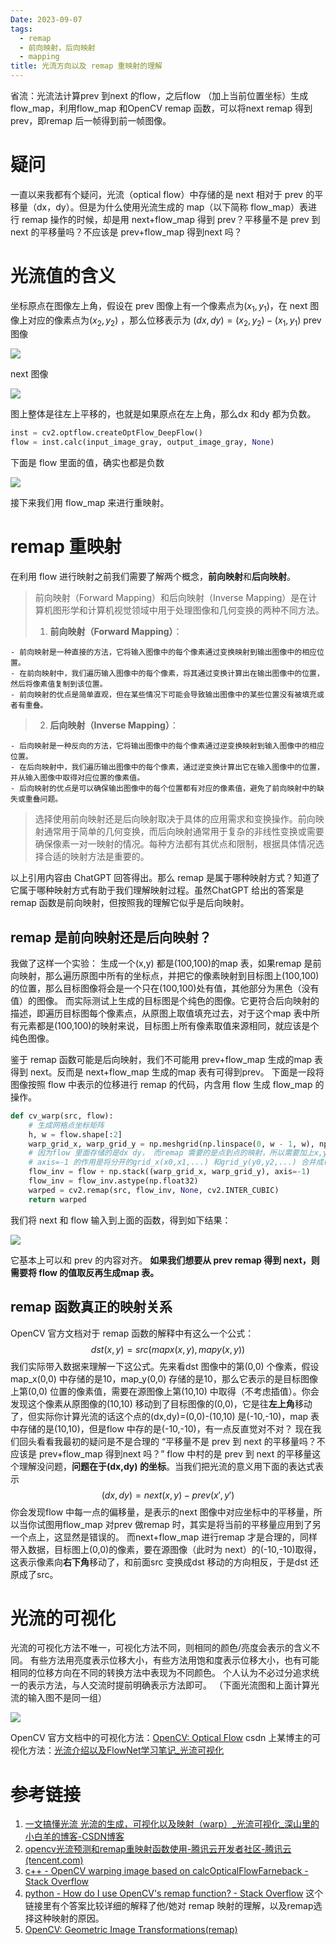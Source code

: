 ```yaml
---
Date: 2023-09-07
tags:
  - remap
  - 前向映射，后向映射
  - mapping
title: 光流方向以及 remap 重映射的理解
---
```

省流：光流法计算prev 到next 的flow，之后flow （加上当前位置坐标）生成flow_map，利用flow_map 和OpenCV remap 函数，可以将next remap 得到 prev，即remap 后一帧得到前一帧图像。
# 疑问
一直以来我都有个疑问，光流（optical flow）中存储的是 next 相对于 prev 的平移量（dx，dy）。但是为什么使用光流生成的 map（以下简称 flow_map）表进行 remap 操作的时候，却是用 next+flow_map 得到 prev？平移量不是 prev 到 next 的平移量吗？不应该是 prev+flow_map 得到next 吗？
# 光流值的含义
坐标原点在图像左上角，假设在 prev 图像上有一个像素点为$(x_1,y_1)$，在 next 图像上对应的像素点为$(x_2,y_2)$ ，那么位移表示为 $(dx,dy)=(x_2,y_2)-(x_1,y_1)$
prev 图像

![](https://codesimple-blog-images.oss-cn-hangzhou.aliyuncs.com/other/_image/input_image.jpg)

next 图像

![](https://codesimple-blog-images.oss-cn-hangzhou.aliyuncs.com/other/_image/shifted_image.jpg)

图上整体是往左上平移的，也就是如果原点在左上角，那么dx 和dy 都为负数。
```python
inst = cv2.optflow.createOptFlow_DeepFlow()
flow = inst.calc(input_image_gray, output_image_gray, None)
```
下面是 flow 里面的值，确实也都是负数

![](https://codesimple-blog-images.oss-cn-hangzhou.aliyuncs.com/other/_image/flow.png)

接下来我们用 flow_map 来进行重映射。
# remap 重映射
在利用 flow 进行映射之前我们需要了解两个概念，**前向映射**和**后向映射**。
>前向映射（Forward Mapping）和后向映射（Inverse Mapping）是在计算机图形学和计算机视觉领域中用于处理图像和几何变换的两种不同方法。
>1. **前向映射（Forward Mapping）**：
>
    - 前向映射是一种直接的方法，它将输入图像中的每个像素通过变换映射到输出图像中的相应位置。
    - 在前向映射中，我们遍历输入图像中的每个像素，将其通过变换计算出在输出图像中的位置，然后将像素值复制到该位置。
    - 前向映射的优点是简单直观，但在某些情况下可能会导致输出图像中的某些位置没有被填充或者有重叠。
>2. **后向映射（Inverse Mapping）**：
>
    - 后向映射是一种反向的方法，它将输出图像中的每个像素通过逆变换映射到输入图像中的相应位置。
    - 在后向映射中，我们遍历输出图像中的每个像素，通过逆变换计算出它在输入图像中的位置，并从输入图像中取得对应位置的像素值。
    - 后向映射的优点是可以确保输出图像中的每个位置都有对应的像素值，避免了前向映射中的缺失或重叠问题。
>
>选择使用前向映射还是后向映射取决于具体的应用需求和变换操作。前向映射通常用于简单的几何变换，而后向映射通常用于复杂的非线性变换或需要确保像素一对一映射的情况。每种方法都有其优点和限制，根据具体情况选择合适的映射方法是重要的。

以上引用内容由 ChatGPT 回答得出。那么 remap 是属于哪种映射方式？知道了它属于哪种映射方式有助于我们理解映射过程。虽然ChatGPT 给出的答案是 remap 函数是前向映射，但按照我的理解它似乎是后向映射。
## remap 是前向映射还是后向映射？
我做了这样一个实验：
生成一个(x,y) 都是(100,100)的map 表，如果remap 是前向映射，那么遍历原图中所有的坐标点，并把它的像素映射到目标图上(100,100) 的位置，那么目标图像将会是一个只在(100,100)处有值，其他部分为黑色（没有值）的图像。
而实际测试上生成的目标图是个纯色的图像。它更符合后向映射的描述，即遍历目标图每个像素点，从原图上取值填充过去，对于这个map 表中所有元素都是(100,100)的映射来说，目标图上所有像素取值来源相同，就应该是个纯色图像。

鉴于 remap 函数可能是后向映射，我们不可能用 prev+flow_map 生成的map 表得到 next。反而是 next+flow_map 生成的map 表有可得到prev。
下面是一段将图像按照 flow 中表示的位移进行 remap 的代码，内含用 flow 生成 flow_map 的操作。
```python
def cv_warp(src, flow):
    # 生成网格点坐标矩阵
    h, w = flow.shape[:2]
    warp_grid_x, warp_grid_y = np.meshgrid(np.linspace(0, w - 1, w), np.linspace(0, h - 1, h))
    # 因为flow 里面存储的是dx dy， 而remap 需要的是点到点的映射，所以需要加上x,y 坐标，也就是上面生成的网格点坐标矩阵
    # axis=-1 的作用是将分开的grid_x(x0,x1,...) 和grid_y(y0,y2,...) 合并成(x0,y0),(x1,y1),... 的形式
    flow_inv = flow + np.stack((warp_grid_x, warp_grid_y), axis=-1)
    flow_inv = flow_inv.astype(np.float32)
    warped = cv2.remap(src, flow_inv, None, cv2.INTER_CUBIC)
    return warped
```
我们将 next 和 flow 输入到上面的函数，得到如下结果：

![](https://codesimple-blog-images.oss-cn-hangzhou.aliyuncs.com/other/_image/shifted_warped.jpg)

它基本上可以和 prev 的内容对齐。
**如果我们想要从 prev remap 得到 next，则需要将 flow 的值取反再生成map 表。**
## remap 函数真正的映射关系
OpenCV 官方文档对于 remap 函数的解释中有这么一个公式：
$$dst(x,y)=src(mapx(x,y),mapy(x,y))$$
我们实际带入数据来理解一下这公式。先来看dst 图像中的第(0,0) 个像素，假设map_x(0,0) 中存储的是10，map_y(0,0) 存储的是10，那么它表示的是目标图像上第(0,0) 位置的像素值，需要在源图像上第(10,10) 中取得（不考虑插值）。你会发现这个像素从原图像的(10,10) 移动到了目标图像的(0,0)，它是往**左上角**移动了，但实际你计算光流的话这个点的(dx,dy)=(0,0)-(10,10) 是(-10,-10)，map 表中存储的是(10,10)，但是flow 中存的是(-10,-10)，有一点反直觉对不对？
现在我们回头看看我最初的疑问是不是合理的 “平移量不是 prev 到 next 的平移量吗？不应该是 prev+flow_map 得到next 吗？” flow 中村的是 prev 到 next 的平移量这个理解没问题，**问题在于(dx,dy) 的坐标**。当我们把光流的意义用下面的表达式表示$$(dx,dy) = next(x,y)-prev(x',y')$$你会发现flow 中每一点的偏移量，是表示的next 图像中对应坐标中的平移量，所以当你试图用flow_map 对prev 做remap 时，其实是将当前的平移量应用到了另一个点上，这显然是错误的。 而next+flow_map 进行remap 才是合理的，同样带入数据，目标图上(0,0)的像素，要在源图像（此时为 next）的(-10,-10)取得，这表示像素向**右下角**移动了，和前面src 变换成dst 移动的方向相反，于是dst 还原成了src。
# 光流的可视化
光流的可视化方法不唯一，可视化方法不同，则相同的颜色/亮度会表示的含义不同。
有些方法用亮度表示位移大小，有些方法用饱和度表示位移大小，也有可能相同的位移方向在不同的转换方法中表现为不同颜色。
个人认为不必过分追求统一的表示方法，与人交流时提前明确表示方法即可。
（下面光流图和上面计算光流的输入图不是同一组）

![](https://codesimple-blog-images.oss-cn-hangzhou.aliyuncs.com/other/_image/flow_vis_cmp.jpg)

OpenCV 官方文档中的可视化方法：[OpenCV: Optical Flow](https://docs.opencv.org/4.8.0/d4/dee/tutorial_optical_flow.html)
csdn 上某博主的可视化方法：[光流介绍以及FlowNet学习笔记_光流可视化](https://blog.csdn.net/u013010889/article/details/71189271)
# 参考链接
1. [一文搞懂光流 光流的生成，可视化以及映射（warp）_光流可视化_深山里的小白羊的博客-CSDN博客](https://blog.csdn.net/qq_33757398/article/details/106332814)
2. [opencv光流预测和remap重映射函数使用-腾讯云开发者社区-腾讯云 (tencent.com)](https://cloud.tencent.com/developer/article/1831477)
3. [c++ - OpenCV warping image based on calcOpticalFlowFarneback - Stack Overflow](https://stackoverflow.com/questions/17459584/opencv-warping-image-based-on-calcopticalflowfarneback)
4. [python - How do I use OpenCV's remap function? - Stack Overflow](https://stackoverflow.com/questions/46520123/how-do-i-use-opencvs-remap-function)
   这个链接里有个答案比较详细的解释了他/她对 remap 映射的理解，以及remap选择这种映射的原因。
5. [OpenCV: Geometric Image Transformations(remap)](https://docs.opencv.org/4.4.0/da/d54/group__imgproc__transform.html#gab75ef31ce5cdfb5c44b6da5f3b908ea4)
